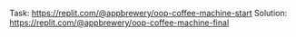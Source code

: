 Task: https://replit.com/@appbrewery/oop-coffee-machine-start
Solution: https://replit.com/@appbrewery/oop-coffee-machine-final